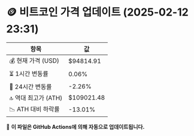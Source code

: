 # 🪙 비트코인 가격 업데이트 (2025-02-12 23:31)

| 항목                | 값 |
|--------------------|----------------|
| 💰 현재 가격 (USD) | $94814.91 |
| ⏳ 1시간 변동률    | 0.06% |
| 📆 24시간 변동률   | -2.26% |
| 🔝 역대 최고가 (ATH) | $109021.48 |
| 📉 ATH 대비 하락률 | -13.01% |

🔄 **이 파일은 GitHub Actions에 의해 자동으로 업데이트됩니다.**
